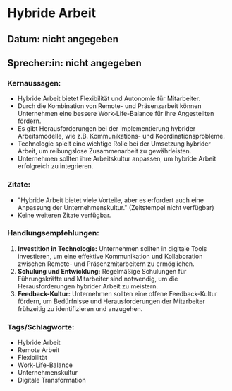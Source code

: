 # Hybride Arbeit
## Datum: nicht angegeben
## Sprecher:in: nicht angegeben

### Kernaussagen:
- Hybride Arbeit bietet Flexibilität und Autonomie für Mitarbeiter.
- Durch die Kombination von Remote- und Präsenzarbeit können Unternehmen eine bessere Work-Life-Balance für ihre Angestellten fördern.
- Es gibt Herausforderungen bei der Implementierung hybrider Arbeitsmodelle, wie z.B. Kommunikations- und Koordinationsprobleme.
- Technologie spielt eine wichtige Rolle bei der Umsetzung hybrider Arbeit, um reibungslose Zusammenarbeit zu gewährleisten.
- Unternehmen sollten ihre Arbeitskultur anpassen, um hybride Arbeit erfolgreich zu integrieren.

### Zitate:
- "Hybride Arbeit bietet viele Vorteile, aber es erfordert auch eine Anpassung der Unternehmenskultur." (Zeitstempel nicht verfügbar)
- Keine weiteren Zitate verfügbar.

### Handlungsempfehlungen:
1. **Investition in Technologie:** Unternehmen sollten in digitale Tools investieren, um eine effektive Kommunikation und Kollaboration zwischen Remote- und Präsenzmitarbeitern zu ermöglichen.
2. **Schulung und Entwicklung:** Regelmäßige Schulungen für Führungskräfte und Mitarbeiter sind notwendig, um die Herausforderungen hybrider Arbeit zu meistern.
3. **Feedback-Kultur:** Unternehmen sollten eine offene Feedback-Kultur fördern, um Bedürfnisse und Herausforderungen der Mitarbeiter frühzeitig zu identifizieren und anzugehen.

### Tags/Schlagworte:
- Hybride Arbeit
- Remote Arbeit
- Flexibilität
- Work-Life-Balance
- Unternehmenskultur
- Digitale Transformation
